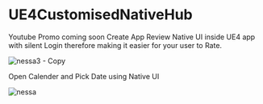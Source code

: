 # UE4CustomisedNativeHub

Youtube Promo coming soon
Create App Review Native UI inside UE4 app with silent Login therefore making it easier for your user to Rate.

![nessa3 - Copy](https://user-images.githubusercontent.com/37648290/144273507-9976c0c6-fa72-460c-89b3-a58041f15a4b.png)


Open Calender and Pick Date using Native UI 

![nessa](https://user-images.githubusercontent.com/37648290/144273898-e970688a-9e49-42ac-9b7e-88b9a3498be1.png)
